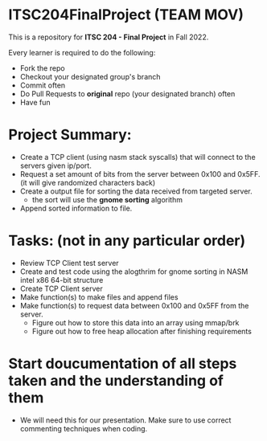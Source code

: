 # ITSC204FinalProject (TEAM MOV)

This is a repository for **ITSC 204 - Final Project** in Fall 2022.

Every learner is required to do the following:
- Fork the repo
- Checkout your designated group's branch
- Commit often
- Do Pull Requests to **original** repo (your designated branch) often
- Have fun

# Project Summary: 

- Create a TCP client (using nasm stack syscalls) that will connect to the servers given ip/port. 
- Request a set amount of bits from the server between 0x100 and 0x5FF. (it will give randomized characters back)
- Create a output file for sorting the data received from targeted server.
  - the sort will use the **gnome sorting** algorithm
- Append sorted information to file. 

# Tasks: (not in any particular order)

- Review TCP Client test server
- Create and test code using the alogthrim for gnome sorting in NASM intel x86 64-bit structure
- Create TCP Client server
- Make function(s) to make files and append files
- Make function(s) to request data between 0x100 and 0x5FF from the server.
  - Figure out how to store this data into an array using mmap/brk
  - Figure out how to free heap allocation after finishing requirements

# Start doucumentation of all steps taken and the understanding of them
 
- We will need this for our presentation. Make sure to use correct commenting techniques when coding.
